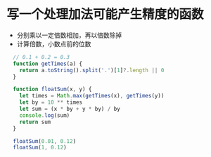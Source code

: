 # 写一个处理加法可能产生精度的函数

- 分别乘以一定倍数相加，再以倍数除掉
- 计算倍数，小数点前的位数

```js
  // 0.1 + 0.2 = 0.3
  function getTimes(a) {
    return a.toString().split('.')[1]?.length || 0
  }

  function floatSum(x, y) {
    let times = Math.max(getTimes(x), getTimes(y))
    let by = 10 ** times
    let sum = (x * by + y * by) / by
    console.log(sum)
    return sum
  }

  floatSum(0.01, 0.12)
  floatSum(1, 0.12)
```
